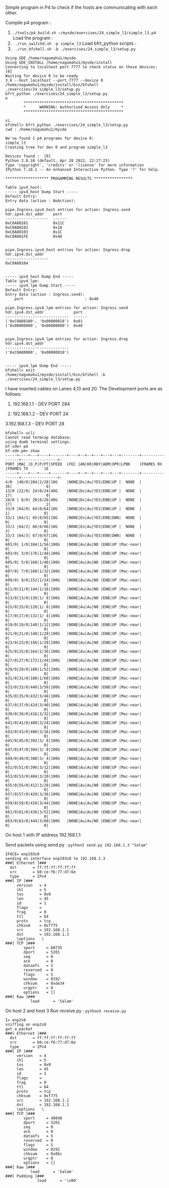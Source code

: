 
Simple program in P4 to check if the hosts are communicating with each other. 

Compile p4 program : 
1. ``` ./tools/p4_build.sh ~/mysde/exercises/24_simple_l3/simple_l3.p4 ```
Load the program : 
2. ```  ./run_switchd.sh -p simple_l3 ```
Load bfrt_python scripts :  
3. ```  ./run_bfshell.sh -b ./exercises/24_simple_l3/setup.py   ``` 

```
Using SDE /home/nagumahu1/mysde
Using SDE_INSTALL /home/nagumahu1/mysde/install
Connecting to localhost port 7777 to check status on these devices: [0]
Waiting for device 0 to be ready
3.6 --host localhost --port 7777 --device 0
/home/nagumahu1/mysde/install/bin/bfshell ./exercises/24_simple_l3/setup.py
bfrt_python ./exercises/24_simple_l3/setup.py
e
        ********************************************
        *      WARNING: Authorised Access Only     *
        ********************************************
    
xi
bfshell> bfrt_python ./exercises/24_simple_l3/setup.py
cwd : /home/nagumahu1/mysde

We've found 1 p4 programs for device 0:
simple_l3
Creating tree for dev 0 and program simple_l3

Devices found :  [0]
Python 3.8.10 (default, Apr 28 2022, 22:27:25) 
Type 'copyright', 'credits' or 'license' for more information
IPython 7.18.1 -- An enhanced Interactive Python. Type '?' for help.

******************* PROGAMMING RESULTS *****************

Table ipv4_host:
----- ipv4_host Dump Start -----
Default Entry:
Entry data (action : NoAction):

pipe.Ingress.ipv4_host entries for action: Ingress.send
hdr.ipv4.dst_addr    port
-------------------  ------
0xC0A80101           0x11C
0xC0A80102           0x18
0xC0A80103           0x1C
0xC0A801FE           0x40


pipe.Ingress.ipv4_host entries for action: Ingress.drop
hdr.ipv4.dst_addr
-------------------
0xC0A80104


----- ipv4_host Dump End -----
Table ipv4_lpm:
----- ipv4_lpm Dump Start -----
Default Entry:
Entry data (action : Ingress.send):
    port                           : 0x40

pipe.Ingress.ipv4_lpm entries for action: Ingress.send
hdr.ipv4.dst_addr             port
----------------------------  ------
('0xC0A80100', '0x00000018')  0x01
('0x00000000', '0x00000000')  0x40


pipe.Ingress.ipv4_lpm entries for action: Ingress.drop
hdr.ipv4.dst_addr
----------------------------
('0xC0A80000', '0x00000010')


----- ipv4_lpm Dump End -----
bfshell> exit
/home/nagumahu1/mysde/install/bin/bfshell -b ./exercises/24_simple_l3/setup.py
```

I have inserted cables on Lanes 4,13 and 20. The Development ports are as follows: 

1. 192.168.1.1 - DEV PORT 284

2. 192.168.1.2 - DEV PORT 24

3.192.168.1.3 - DEV PORT 28

```
bfshell> ucli
Cannot read termcap database;
using dumb terminal settings.
bf-sde> pm
bf-sde.pm> show
-----+----+---+----+-------+----+--+--+---+---+---+--------+----------------+----------------+-
PORT |MAC |D_P|P/PT|SPEED  |FEC |AN|KR|RDY|ADM|OPR|LPBK    |FRAMES RX       |FRAMES TX       |E
-----+----+---+----+-------+----+--+--+---+---+---+--------+----------------+----------------+-
4/0  |40/0|284|2/28|10G    |NONE|Ds|Au|YES|ENB|UP |  NONE  |              36|               0| 
13/0 |22/0| 24|0/24|40G    |NONE|Ds|Au|YES|ENB|UP |  NONE  |              17|               0| 
20/0 | 8/0| 28|0/28|40G    |NONE|Ds|Au|YES|ENB|UP |  NONE  |              17|               2| 
33/0 |64/0| 64|0/64|10G    |NONE|En|Au|YES|ENB|UP |  NONE  |               1|               8| 
33/1 |64/1| 65|0/65|10G    |NONE|En|Au|YES|ENB|DWN|  NONE  |               0|               0| 
33/2 |64/2| 66|0/66|10G    |NONE|En|Au|YES|ENB|UP |  NONE  |               3|               0| 
33/3 |64/3| 67|0/67|10G    |NONE|En|Au|YES|ENB|DWN|  NONE  |               0|               0| 
601/0| 1/0|184|1/56|100G   |NONE|Au|Au|NO |ENB|UP |Mac-near|               0|               0| 
603/0| 3/0|176|1/48|100G   |NONE|Au|Au|NO |ENB|UP |Mac-near|               0|               0| 
605/0| 5/0|168|1/40|100G   |NONE|Au|Au|NO |ENB|UP |Mac-near|               0|               0| 
607/0| 7/0|160|1/32|100G   |NONE|Au|Au|NO |ENB|UP |Mac-near|               0|               0| 
609/0| 9/0|152|1/24|100G   |NONE|Au|Au|NO |ENB|UP |Mac-near|               0|               0| 
611/0|11/0|144|1/16|100G   |NONE|Au|Au|NO |ENB|UP |Mac-near|               0|               0| 
613/0|13/0|136|1/ 8|100G   |NONE|Au|Au|NO |ENB|UP |Mac-near|               0|               0| 
615/0|15/0|128|1/ 0|100G   |NONE|Au|Au|NO |ENB|UP |Mac-near|               0|               0| 
617/0|17/0|132|1/ 4|100G   |NONE|Au|Au|NO |ENB|UP |Mac-near|               0|               0| 
619/0|19/0|140|1/12|100G   |NONE|Au|Au|NO |ENB|UP |Mac-near|               0|               0| 
621/0|21/0|148|1/20|100G   |NONE|Au|Au|NO |ENB|UP |Mac-near|               0|               0| 
623/0|23/0|156|1/28|100G   |NONE|Au|Au|NO |ENB|UP |Mac-near|               0|               0| 
625/0|25/0|164|1/36|100G   |NONE|Au|Au|NO |ENB|UP |Mac-near|               0|               0| 
627/0|27/0|172|1/44|100G   |NONE|Au|Au|NO |ENB|UP |Mac-near|               0|               0| 
629/0|29/0|180|1/52|100G   |NONE|Au|Au|NO |ENB|UP |Mac-near|               0|               0| 
631/0|31/0|188|1/60|100G   |NONE|Au|Au|NO |ENB|UP |Mac-near|               0|               0| 
633/0|33/0|440|3/56|100G   |NONE|Au|Au|NO |ENB|UP |Mac-near|               0|               0| 
635/0|35/0|432|3/48|100G   |NONE|Au|Au|NO |ENB|UP |Mac-near|               0|               0| 
637/0|37/0|424|3/40|100G   |NONE|Au|Au|NO |ENB|UP |Mac-near|               0|               0| 
639/0|39/0|416|3/32|100G   |NONE|Au|Au|NO |ENB|UP |Mac-near|               0|               0| 
641/0|41/0|408|3/24|100G   |NONE|Au|Au|NO |ENB|UP |Mac-near|               0|               0| 
643/0|43/0|400|3/16|100G   |NONE|Au|Au|NO |ENB|UP |Mac-near|               0|               0| 
645/0|45/0|392|3/ 8|100G   |NONE|Au|Au|NO |ENB|UP |Mac-near|               0|               0| 
647/0|47/0|384|3/ 0|100G   |NONE|Au|Au|NO |ENB|UP |Mac-near|               0|               0| 
649/0|49/0|388|3/ 4|100G   |NONE|Au|Au|NO |ENB|UP |Mac-near|               0|               0| 
651/0|51/0|396|3/12|100G   |NONE|Au|Au|NO |ENB|UP |Mac-near|               0|               0| 
653/0|53/0|404|3/20|100G   |NONE|Au|Au|NO |ENB|UP |Mac-near|               0|               0| 
655/0|55/0|412|3/28|100G   |NONE|Au|Au|NO |ENB|UP |Mac-near|               0|               0| 
657/0|57/0|420|3/36|100G   |NONE|Au|Au|NO |ENB|UP |Mac-near|               0|               0| 
659/0|59/0|428|3/44|100G   |NONE|Au|Au|NO |ENB|UP |Mac-near|               0|               0| 
661/0|61/0|436|3/52|100G   |NONE|Au|Au|NO |ENB|UP |Mac-near|               0|               0| 
663/0|63/0|444|3/60|100G   |NONE|Au|Au|NO |ENB|UP |Mac-near|               0|               0| 
```


On host 1 with IP address 192.168.1.1:

Send packets using send.py : ``` python3 send.py 192.168.1.3 "Salam" ```

```
IFACE= enp193s0
sending on interface enp193s0 to 192.168.1.3
###[ Ethernet ]### 
  dst       = ff:ff:ff:ff:ff:ff
  src       = b8:ce:f6:77:d7:6e
  type      = IPv4
###[ IP ]### 
     version   = 4
     ihl       = 5
     tos       = 0x0
     len       = 45
     id        = 1
     flags     = 
     frag      = 0
     ttl       = 64
     proto     = tcp
     chksum    = 0xf775
     src       = 192.168.1.1
     dst       = 192.168.1.3
     \options   \
###[ TCP ]### 
        sport     = 60735
        dport     = 5201
        seq       = 0
        ack       = 0
        dataofs   = 5
        reserved  = 0
        flags     = S
        window    = 8192
        chksum    = 0xde34
        urgptr    = 0
        options   = []
###[ Raw ]### 
           load      = 'Salam'

```

On host 2 and host 3 Run receive.py : 
``` python3 receive.py  ```

```
I= enp2s0
sniffing on enp2s0
got a packet
###[ Ethernet ]### 
  dst       = ff:ff:ff:ff:ff:ff
  src       = b8:ce:f6:77:d7:6e
  type      = IPv4
###[ IP ]### 
     version   = 4
     ihl       = 5
     tos       = 0x0
     len       = 45
     id        = 1
     flags     = 
     frag      = 0
     ttl       = 64
     proto     = tcp
     chksum    = 0xf775
     src       = 192.168.1.1
     dst       = 192.168.1.3
     \options   \
###[ TCP ]### 
        sport     = 49848
        dport     = 5201
        seq       = 0
        ack       = 0
        dataofs   = 5
        reserved  = 0
        flags     = S
        window    = 8192
        chksum    = 0x8bc
        urgptr    = 0
        options   = []
###[ Raw ]### 
           load      = 'Salam'
###[ Padding ]### 
              load      = '\x00'
```





